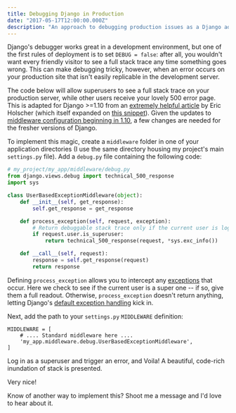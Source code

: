```yaml
---
title: Debugging Django in Production
date: "2017-05-17T12:00:00.000Z"
description: "An approach to debugging production issues as a Django admin."
---
```


Django's debugger works great in a development environment, but one of the first rules of deployment is to set `DEBUG = false`: after all, you wouldn't want every friendly visitor to see a full stack trace any time something goes wrong. This can make debugging tricky, however, when an error occurs on your production site that isn't easily replicable in the development server.

The code below will allow superusers to see a full stack trace on your production server, while other users receive your lovely 500 error page. This is adapted for Django >=1.10 from an [extremely helpful article](http://ericholscher.com/blog/2008/nov/15/debugging-django-production-environments/) by Eric Holscher (which itself expanded on [this snippet](https://www.djangosnippets.org/snippets/935/)). Given the updates to [middleware configuration beginning in 1.10](https://docs.djangoproject.com/en/1.11/topics/http/middleware/), a few changes are needed for the fresher versions of Django.

To implement this magic, create a `middleware` folder in one of your application directories (I use the same directory housing my project's main `settings.py` file). Add a `debug.py` file containing the following code:

```python
# my_project/my_app/middleware/debug.py
from django.views.debug import technical_500_response
import sys

class UserBasedExceptionMiddleware(object):
    def __init__(self, get_response):
        self.get_response = get_response

    def process_exception(self, request, exception):
        # Return debuggable stack trace only if the current user is logged in as a superuser
        if request.user.is_superuser:
            return technical_500_response(request, *sys.exc_info())

    def __call__(self, request):
        response = self.get_response(request)
        return response
```

Defining `process_exception` allows you to intercept any [exceptions](https://docs.djangoproject.com/en/1.11/topics/http/middleware/#process-exception) that occur. Here we check to see if the current user is a super one -- if so, give them a full readout. Otherwise, `process_exception` doesn't return anything, letting Django's [default exception handling](https://docs.djangoproject.com/en/1.11/ref/views/#error-views) kick in.

Next, add the path to your `settings.py` `MIDDLEWARE` definition:

```pythoon
MIDDLEWARE = [
    # .... Standard middleware here ....
    'my_app.middleware.debug.UserBasedExceptionMiddleware',
]
```

Log in as a superuser and trigger an error, and Voila! A beautiful, code-rich inundation of stack is presented.

Very nice!

Know of another way to implement this? Shoot me a message and I'd love to hear about it.

